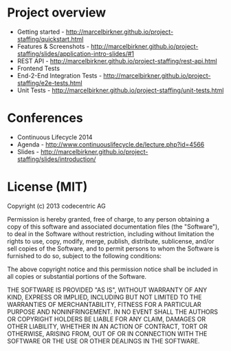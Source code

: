 # Project overview

- Getting started - http://marcelbirkner.github.io/project-staffing/quickstart.html
- Features & Screenshots - http://marcelbirkner.github.io/project-staffing/slides/application-intro-slides/#1
- REST API - http://marcelbirkner.github.io/project-staffing/rest-api.html
- Frontend Tests
 - End-2-End Integration Tests - http://marcelbirkner.github.io/project-staffing/e2e-tests.html
 - Unit Tests - http://marcelbirkner.github.io/project-staffing/unit-tests.html

# Conferences

- Continuous Lifecycle 2014 
 - Agenda - http://www.continuouslifecycle.de/lecture.php?id=4566
 - Slides - http://marcelbirkner.github.io/project-staffing/slides/introduction/
 
# License (MIT)

Copyright (c) 2013 codecentric AG

Permission is hereby granted, free of charge, to any person obtaining a copy of this software and associated documentation files (the "Software"), to deal in the Software without restriction, including without limitation the rights to use, copy, modify, merge, publish, distribute, sublicense, and/or sell copies of the Software, and to permit persons to whom the Software is furnished to do so, subject to the following conditions:

The above copyright notice and this permission notice shall be included in all copies or substantial portions of the Software.

THE SOFTWARE IS PROVIDED "AS IS", WITHOUT WARRANTY OF ANY KIND, EXPRESS OR IMPLIED, INCLUDING BUT NOT LIMITED TO THE WARRANTIES OF MERCHANTABILITY, FITNESS FOR A PARTICULAR PURPOSE AND NONINFRINGEMENT. IN NO EVENT SHALL THE AUTHORS OR COPYRIGHT HOLDERS BE LIABLE FOR ANY CLAIM, DAMAGES OR OTHER LIABILITY, WHETHER IN AN ACTION OF CONTRACT, TORT OR OTHERWISE, ARISING FROM, OUT OF OR IN CONNECTION WITH THE SOFTWARE OR THE USE OR OTHER DEALINGS IN THE SOFTWARE.
